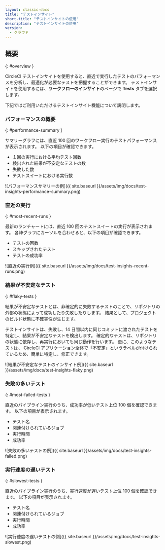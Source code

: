 ```yaml
---
layout: classic-docs
title: "テストインサイト"
short-title: "テストインサイトの使用"
description: "テストインサイトの使用"
version:
  - クラウド
---
```


## 概要
{: #overview }

CircleCI テストインサイトを使用すると、直近で実行したテストのパフォーマンスを分析し、最適化が必要なテストを把握することができます。 テストインサイトを使用するには、**ワークフローのインサイト**のページで **Tests** タブを選択します。

下記ではご利用いただけるテストインサイト機能について説明します。

### パフォーマンスの概要
{: #performance-summary }

サマリーグラフには、直近 100 回のワークフロー実行のテストパフォーマンスが表示されます。 以下の項目が確認できます。
- １回の実行における平均テスト回数
- 検出された結果が不安定なテストの数
- 失敗した数
- テストスイートにおける実行数

![パフォーマンスサマリーの例]({{ site.baseurl }}/assets/img/docs/test-insights-performance-summary.png)

### 直近の実行
{: #most-recent-runs }

最新のランチャートには、直近 100 回のテストスイートの実行が表示されます。 各棒グラフにカーソルを合わせると、以下の項目が確認できます。
- テストの回数
- スキップされたテスト
- テストの成功率

![直近の実行例]({{ site.baseurl }}/assets/img/docs/test-insights-recent-runs.png)

### 結果が不安定なテスト
{: #flaky-tests }

結果が不安定なテストとは、非確定的に失敗するテストのことで、リポジトリの外部の状態によって成功したり失敗したりします。 結果として、プロジェクトのビルド状態に不確実性が生じます。

テストインサイトは、失敗し、14 日間以内に同じコミットに渡されたテストを特定し、結果が不安定なテストを検出します。 確定的なテストは、リポジトリの状態に依存し、再実行においても同じ動作を行います。 更に、このようなテストは、 CircleCI アプリケーション全体で「不安定」というラベルが付けられているため、簡単に特定し、修正できます。

![結果が不安定なテストのインサイト例]({{ site.baseurl }}/assets/img/docs/test-insights-flaky.png)

### 失敗の多いテスト
{: #most-failed-tests }

直近のパイプライン実行のうち、成功率が低いテスト上位 100 個を確認できます。 以下の項目が表示されます。
- テスト名
- 関連付けられているジョブ
- 実行時間
- 成功率

![失敗の多いテストの例]({{ site.baseurl }}/assets/img/docs/test-insights-failed.png)

### 実行速度の遅いテスト
{: #slowest-tests }

直近のパイプライン実行のうち、実行速度が遅いテスト上位 100 個を確認できます。 以下の項目が表示されます。
- テスト名
- 関連付けられているジョブ
- 実行時間
- 成功率

![実行速度の遅いテストの例]({{ site.baseurl }}/assets/img/docs/test-insights-slowest.png)
